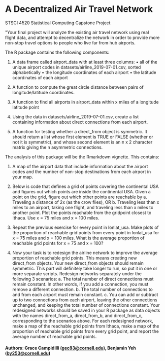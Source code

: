 # A Decentralized Air Travel Network
STSCI 4520 Statistical Computing Capstone Project

"Your final project will analyze the existing air travel network using real flight data, and attempt to decentralize the network in order to provide more non-stop travel options to people who live far from hub airports.

The R package contains the following components:
1. A data frame called airport_data with at least three columns:
• all of the unique airport codes in datasets/airline_2019-07-01.csv, sorted alphabetically • the longitude coordinates of each airport
• the latitude coordinates of each airport

2. A function to compute the great circle distance between pairs of longitude/latitude coordinates.

3. A function to find all airports in airport_data within x miles of a longitude latitude point

4. Using the data in datasets/airline_2019-07-01.csv, create a list containing information about direct connections from each airport. 

5. A function for testing whether a direct_from object is symmetric. It should return a list whose first element is TRUE or FALSE (whether or not it is symmetric), and whose second element is an n x 2 character matrix giving the n asymmetric connections.

The analysis of this package will be the Rmarkdown vignette. This contains:
1. A map of the airport data that include information about the airport codes and the number of non-stop destinations from each airport in your map. 

2. Below is code that defines a grid of points covering the continental USA and figures out which points are inside the continental USA.
Given a point on the grid, figure out which other points are reachable by
a. Traveling a distance of 2x (as the crow flies), OR
b. Traveling less than x miles to an airport, taking one flight, and traveling less than x miles to another point.
Plot the points reachable from the gridpoint closest to Ithaca. Use x = 75 miles and x = 100 miles.

3. Repeat the previous exercise for every point in lonlat_usa. Make plots of the proportion of reachable grid points from every point in lonlat_usa for x = 75 miles and x = 100 miles. What is the average proportion of reachable grid points for x = 75 and x = 100?

4. Now your task is to redesign the airline network to improve the average proportion of reachable grid points. This means creating new direct_from objects. Your new direct_from objects should remain symmetric. This part will definitely take longer to run, so put it in one or more separate scripts.
Redesign networks separately under the following 3 scenarios:
a. The total number of direct connections must remain constant. In other words, if you add a connection, you must remove a different connection.
b. The total number of connections to and from each airport must remain constant.
c. You can add or subtract up to two connections from each airport, leaving the other connections unchanged, and keeping the total number of connections constant.
Your redesigned networks should be saved in your R package as data objects with the names direct_from_a, direct_from_b, and direct_from_c, corresponding to the scenarios above.
For each redesigned network, make a map of the reachable grid points from Ithaca, make a map of the proportion of reachable grid points from every grid point, and report the average number of reachable grid points.

#### Authors: Grace Campidilli (gec83@cornell.edu), Benjamin Yeh (by253@cornell.edu)
